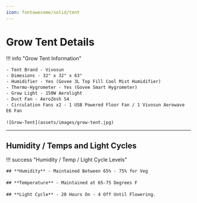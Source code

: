 ```yaml
---
icon: fontawesome/solid/tent
---
```

# Grow Tent Details

!!! info "Grow Tent Information"

    - Tent Brand - Vivosun
    - Dimesions - 32" x 32" x 63"
    - Humidifier - Yes (Govee 3L Top Fill Cool Mist Humidifier)
    - Thermo-Hygrometer - Yes (Govee Smart Hygrometer)
    - Grow Light - 150W Aerolight
    - Duct Fan - AeroZesh S4
    - Circulation Fans x2 - 1 USB Powered Floor Fan / 1 Vivosun Aerowave E6 Fan

    ![Grow-Tent](assets/images/grow-tent.jpg)

---

## Humidity / Temps and Light Cycles

!!! success "Humidity / Temp / Light Cycle Levels"

    ## **Humidity** - Maintained Between 65% - 75% for Veg

    ## **Temperature** - Maintained at 65-75 Degrees F

    ## **Light Cycle** - 20 Hours On - 4 Off Until Flowering.